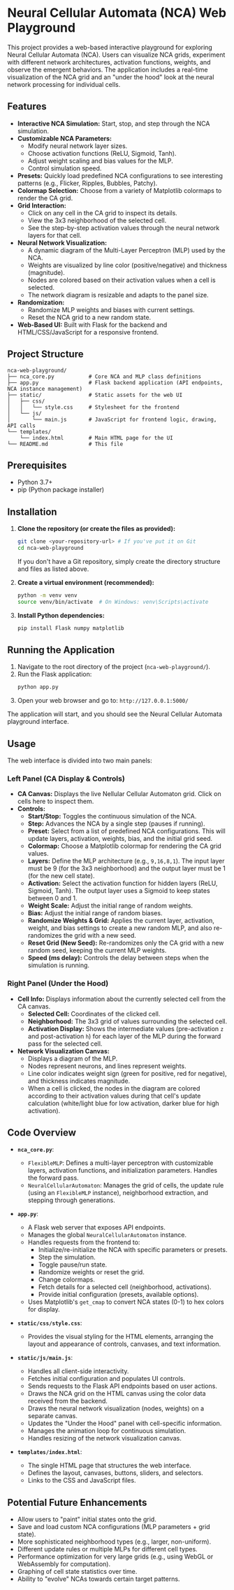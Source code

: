 # Neural Cellular Automata (NCA) Web Playground

This project provides a web-based interactive playground for exploring Neural Cellular Automata (NCA). Users can visualize NCA grids, experiment with different network architectures, activation functions, weights, and observe the emergent behaviors. The application includes a real-time visualization of the NCA grid and an "under the hood" look at the neural network processing for individual cells.

## Features

*   **Interactive NCA Simulation:** Start, stop, and step through the NCA simulation.
*   **Customizable NCA Parameters:**
    *   Modify neural network layer sizes.
    *   Choose activation functions (ReLU, Sigmoid, Tanh).
    *   Adjust weight scaling and bias values for the MLP.
    *   Control simulation speed.
*   **Presets:** Quickly load predefined NCA configurations to see interesting patterns (e.g., Flicker, Ripples, Bubbles, Patchy).
*   **Colormap Selection:** Choose from a variety of Matplotlib colormaps to render the CA grid.
*   **Grid Interaction:**
    *   Click on any cell in the CA grid to inspect its details.
    *   View the 3x3 neighborhood of the selected cell.
    *   See the step-by-step activation values through the neural network layers for that cell.
*   **Neural Network Visualization:**
    *   A dynamic diagram of the Multi-Layer Perceptron (MLP) used by the NCA.
    *   Weights are visualized by line color (positive/negative) and thickness (magnitude).
    *   Nodes are colored based on their activation values when a cell is selected.
    *   The network diagram is resizable and adapts to the panel size.
*   **Randomization:**
    *   Randomize MLP weights and biases with current settings.
    *   Reset the NCA grid to a new random state.
*   **Web-Based UI:** Built with Flask for the backend and HTML/CSS/JavaScript for a responsive frontend.

## Project Structure

```
nca-web-playground/
├── nca_core.py           # Core NCA and MLP class definitions
├── app.py                # Flask backend application (API endpoints, NCA instance management)
├── static/               # Static assets for the web UI
│   ├── css/
│   │   └── style.css     # Stylesheet for the frontend
│   └── js/
│       └── main.js       # JavaScript for frontend logic, drawing, API calls
└── templates/
    └── index.html        # Main HTML page for the UI
└── README.md             # This file
```

## Prerequisites

*   Python 3.7+
*   pip (Python package installer)

## Installation

1.  **Clone the repository (or create the files as provided):**
    ```bash
    git clone <your-repository-url> # If you've put it on Git
    cd nca-web-playground
    ```
    If you don't have a Git repository, simply create the directory structure and files as listed above.

2.  **Create a virtual environment (recommended):**
    ```bash
    python -m venv venv
    source venv/bin/activate  # On Windows: venv\Scripts\activate
    ```

3.  **Install Python dependencies:**
    ```bash
    pip install Flask numpy matplotlib
    ```

## Running the Application

1.  Navigate to the root directory of the project (`nca-web-playground/`).
2.  Run the Flask application:
    ```bash
    python app.py
    ```
3.  Open your web browser and go to: `http://127.0.0.1:5000/`

The application will start, and you should see the Neural Cellular Automata playground interface.

## Usage

The web interface is divided into two main panels:

### Left Panel (CA Display & Controls)

*   **CA Canvas:** Displays the live Nellular Cellular Automaton grid. Click on cells here to inspect them.
*   **Controls:**
    *   **Start/Stop:** Toggles the continuous simulation of the NCA.
    *   **Step:** Advances the NCA by a single step (pauses if running).
    *   **Preset:** Select from a list of predefined NCA configurations. This will update layers, activation, weights, bias, and the initial grid seed.
    *   **Colormap:** Choose a Matplotlib colormap for rendering the CA grid values.
    *   **Layers:** Define the MLP architecture (e.g., `9,16,8,1`). The input layer must be 9 (for the 3x3 neighborhood) and the output layer must be 1 (for the new cell state).
    *   **Activation:** Select the activation function for hidden layers (ReLU, Sigmoid, Tanh). The output layer uses a Sigmoid to keep states between 0 and 1.
    *   **Weight Scale:** Adjust the initial range of random weights.
    *   **Bias:** Adjust the initial range of random biases.
    *   **Randomize Weights & Grid:** Applies the current layer, activation, weight, and bias settings to create a new random MLP, and also re-randomizes the grid with a new seed.
    *   **Reset Grid (New Seed):** Re-randomizes only the CA grid with a new random seed, keeping the current MLP weights.
    *   **Speed (ms delay):** Controls the delay between steps when the simulation is running.

### Right Panel (Under the Hood)

*   **Cell Info:** Displays information about the currently selected cell from the CA canvas.
    *   **Selected Cell:** Coordinates of the clicked cell.
    *   **Neighborhood:** The 3x3 grid of values surrounding the selected cell.
    *   **Activation Display:** Shows the intermediate values (pre-activation `z` and post-activation `h`) for each layer of the MLP during the forward pass for the selected cell.
*   **Network Visualization Canvas:**
    *   Displays a diagram of the MLP.
    *   Nodes represent neurons, and lines represent weights.
    *   Line color indicates weight sign (green for positive, red for negative), and thickness indicates magnitude.
    *   When a cell is clicked, the nodes in the diagram are colored according to their activation values during that cell's update calculation (white/light blue for low activation, darker blue for high activation).

## Code Overview

*   **`nca_core.py`**:
    *   `FlexibleMLP`: Defines a multi-layer perceptron with customizable layers, activation functions, and initialization parameters. Handles the forward pass.
    *   `NeuralCellularAutomaton`: Manages the grid of cells, the update rule (using an `FlexibleMLP` instance), neighborhood extraction, and stepping through generations.

*   **`app.py`**:
    *   A Flask web server that exposes API endpoints.
    *   Manages the global `NeuralCellularAutomaton` instance.
    *   Handles requests from the frontend to:
        *   Initialize/re-initialize the NCA with specific parameters or presets.
        *   Step the simulation.
        *   Toggle pause/run state.
        *   Randomize weights or reset the grid.
        *   Change colormaps.
        *   Fetch details for a selected cell (neighborhood, activations).
        *   Provide initial configuration (presets, available options).
    *   Uses Matplotlib's `get_cmap` to convert NCA states (0-1) to hex colors for display.

*   **`static/css/style.css`**:
    *   Provides the visual styling for the HTML elements, arranging the layout and appearance of controls, canvases, and text information.

*   **`static/js/main.js`**:
    *   Handles all client-side interactivity.
    *   Fetches initial configuration and populates UI controls.
    *   Sends requests to the Flask API endpoints based on user actions.
    *   Draws the NCA grid on the HTML canvas using the color data received from the backend.
    *   Draws the neural network visualization (nodes, weights) on a separate canvas.
    *   Updates the "Under the Hood" panel with cell-specific information.
    *   Manages the animation loop for continuous simulation.
    *   Handles resizing of the network visualization canvas.

*   **`templates/index.html`**:
    *   The single HTML page that structures the web interface.
    *   Defines the layout, canvases, buttons, sliders, and selectors.
    *   Links to the CSS and JavaScript files.

## Potential Future Enhancements

*   Allow users to "paint" initial states onto the grid.
*   Save and load custom NCA configurations (MLP parameters + grid state).
*   More sophisticated neighborhood types (e.g., larger, non-uniform).
*   Different update rules or multiple MLPs for different cell types.
*   Performance optimization for very large grids (e.g., using WebGL or WebAssembly for computation).
*   Graphing of cell state statistics over time.
*   Ability to "evolve" NCAs towards certain target patterns.

